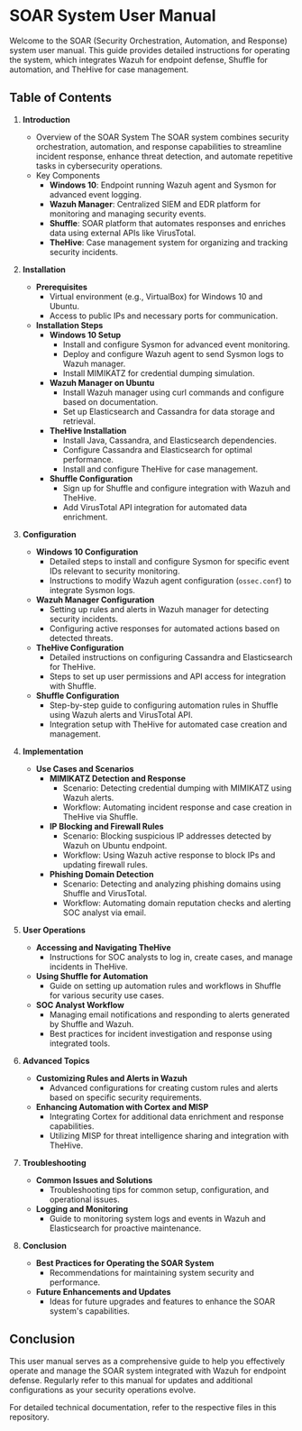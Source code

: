 # SOAR System User Manual

Welcome to the SOAR (Security Orchestration, Automation, and Response) system user manual. This guide provides detailed instructions for operating the system, which integrates Wazuh for endpoint defense, Shuffle for automation, and TheHive for case management.

## Table of Contents

1. **Introduction**
   - Overview of the SOAR System
     The SOAR system combines security orchestration, automation, and response capabilities to streamline incident response, enhance threat detection, and automate repetitive tasks in cybersecurity operations.
   - Key Components
     - **Windows 10**: Endpoint running Wazuh agent and Sysmon for advanced event logging.
     - **Wazuh Manager**: Centralized SIEM and EDR platform for monitoring and managing security events.
     - **Shuffle**: SOAR platform that automates responses and enriches data using external APIs like VirusTotal.
     - **TheHive**: Case management system for organizing and tracking security incidents.

2. **Installation**
   - **Prerequisites**
     - Virtual environment (e.g., VirtualBox) for Windows 10 and Ubuntu.
     - Access to public IPs and necessary ports for communication.
   - **Installation Steps**
     - **Windows 10 Setup**
       - Install and configure Sysmon for advanced event monitoring.
       - Deploy and configure Wazuh agent to send Sysmon logs to Wazuh manager.
       - Install MIMIKATZ for credential dumping simulation.
     - **Wazuh Manager on Ubuntu**
       - Install Wazuh manager using curl commands and configure based on documentation.
       - Set up Elasticsearch and Cassandra for data storage and retrieval.
     - **TheHive Installation**
       - Install Java, Cassandra, and Elasticsearch dependencies.
       - Configure Cassandra and Elasticsearch for optimal performance.
       - Install and configure TheHive for case management.
     - **Shuffle Configuration**
       - Sign up for Shuffle and configure integration with Wazuh and TheHive.
       - Add VirusTotal API integration for automated data enrichment.
       
3. **Configuration**
   - **Windows 10 Configuration**
     - Detailed steps to install and configure Sysmon for specific event IDs relevant to security monitoring.
     - Instructions to modify Wazuh agent configuration (`ossec.conf`) to integrate Sysmon logs.
   - **Wazuh Manager Configuration**
     - Setting up rules and alerts in Wazuh manager for detecting security incidents.
     - Configuring active responses for automated actions based on detected threats.
   - **TheHive Configuration**
     - Detailed instructions on configuring Cassandra and Elasticsearch for TheHive.
     - Steps to set up user permissions and API access for integration with Shuffle.
   - **Shuffle Configuration**
     - Step-by-step guide to configuring automation rules in Shuffle using Wazuh alerts and VirusTotal API.
     - Integration setup with TheHive for automated case creation and management.

4. **Implementation**
   - **Use Cases and Scenarios**
     - **MIMIKATZ Detection and Response**
       - Scenario: Detecting credential dumping with MIMIKATZ using Wazuh alerts.
       - Workflow: Automating incident response and case creation in TheHive via Shuffle.
     - **IP Blocking and Firewall Rules**
       - Scenario: Blocking suspicious IP addresses detected by Wazuh on Ubuntu endpoint.
       - Workflow: Using Wazuh active response to block IPs and updating firewall rules.
     - **Phishing Domain Detection**
       - Scenario: Detecting and analyzing phishing domains using Shuffle and VirusTotal.
       - Workflow: Automating domain reputation checks and alerting SOC analyst via email.
   
5. **User Operations**
   - **Accessing and Navigating TheHive**
     - Instructions for SOC analysts to log in, create cases, and manage incidents in TheHive.
   - **Using Shuffle for Automation**
     - Guide on setting up automation rules and workflows in Shuffle for various security use cases.
   - **SOC Analyst Workflow**
     - Managing email notifications and responding to alerts generated by Shuffle and Wazuh.
     - Best practices for incident investigation and response using integrated tools.

6. **Advanced Topics**
   - **Customizing Rules and Alerts in Wazuh**
     - Advanced configurations for creating custom rules and alerts based on specific security requirements.
   - **Enhancing Automation with Cortex and MISP**
     - Integrating Cortex for additional data enrichment and response capabilities.
     - Utilizing MISP for threat intelligence sharing and integration with TheHive.

7. **Troubleshooting**
   - **Common Issues and Solutions**
     - Troubleshooting tips for common setup, configuration, and operational issues.
   - **Logging and Monitoring**
     - Guide to monitoring system logs and events in Wazuh and Elasticsearch for proactive maintenance.

8. **Conclusion**
   - **Best Practices for Operating the SOAR System**
     - Recommendations for maintaining system security and performance.
   - **Future Enhancements and Updates**
     - Ideas for future upgrades and features to enhance the SOAR system's capabilities.

## Conclusion

This user manual serves as a comprehensive guide to help you effectively operate and manage the SOAR system integrated with Wazuh for endpoint defense. Regularly refer to this manual for updates and additional configurations as your security operations evolve.

For detailed technical documentation, refer to the respective files in this repository.

